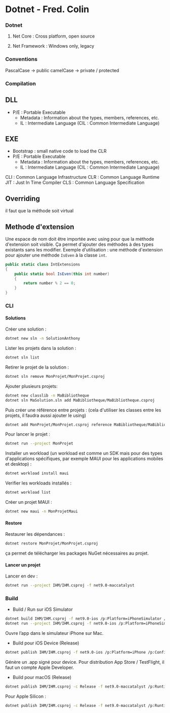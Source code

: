 # Dotnet - Fred. Colin

### Dotnet

1. Net Core : Cross platform, open source

2. Net Framework : Windows only, legacy

### Conventions

PascalCase -> public
camelCase -> private / protected

### Compilation

## DLL

- P/E : Portable Executable
  - Metadata : Information about the types, members, references, etc.
  - IL : Intermediate Language (CIL : Common Intermediate Language)

## EXE

- Bootstrap : small native code to load the CLR
- P/E : Portable Executable
  - Metadata : Information about the types, members, references, etc.
  - IL : Intermediate Language (CIL : Common Intermediate Language)

CLI : Common Language Infrastructure
CLR : Common Language Runtime
JIT : Just In Time Compiler
CLS : Common Language Specification

## Overriding

il faut que la méthode soit virtual

## Methode d'extension

Une espace de nom doit être importée avec using pour que la méthode d'extension soit visible. Ça permet d'ajouter des méthodes à des types existants sans les modifier.
Exemple d'utilisation : une méthode d'extension pour ajouter une méthode `IsEven` à la classe `int`.

```csharp
public static class IntExtensions
{
    public static bool IsEven(this int number)
    {
        return number % 2 == 0;
    }
}
```

### CLI

#### Solutions

Créer une solution :

```bash
dotnet new sln -n SolutionAnthony
```

Lister les projets dans la solution :

```bash
dotnet sln list
```

Retirer le projet de la solution :

```bash
dotnet sln remove MonProjet/MonProjet.csproj
```

Ajouter plusieurs projets:

```bash
dotnet new classlib -n MaBibliotheque
dotnet sln MaSolution.sln add MaBibliotheque/MaBibliotheque.csproj
```

Puis créer une référence entre projets : (cela d'utiliser les classes entre les projets, il faudra aussi ajouter le using)

```bash
dotnet add MonProjet/MonProjet.csproj reference MaBibliotheque/MaBibliotheque.csproj
```

Pour lancer le projet :

```bash
dotnet run --project MonProjet
```

Installer un workload (un workload est comme un SDK mais pour des types d'applications spécifiques, par exemple MAUI pour les applications mobiles et desktop) :

```bash
dotnet workload install maui
```

Verifier les workloads installés :

```bash
dotnet workload list
```

Créer un projet MAUI :

```bash
dotnet new maui -n MonProjetMaui
```

#### Restore

Restaurer les dépendances :

```bash
dotnet restore MonProjet/MonProjet.csproj
```

ça permet de télécharger les packages NuGet nécessaires au projet.

#### Lancer un projet

Lancer en dev :

```bash
dotnet run --project IHM/IHM.csproj -f net9.0-maccatalyst
```

### Build

- Build / Run sur iOS Simulator

```bash
dotnet build IHM/IHM.csproj -f net9.0-ios /p:Platform=iPhoneSimulator /p:Configuration=Debug
dotnet run --project IHM/IHM.csproj -f net9.0-ios /p:Platform=iPhoneSimulator
```

Ouvre l’app dans le simulateur iPhone sur Mac.

- Build pour iOS Device (Release)

```bash
dotnet publish IHM/IHM.csproj -f net9.0-ios /p:Platform=iPhone /p:Configuration=Release
```

Génère un .app signé pour device.
Pour distribution App Store / TestFlight, il faut un compte Apple Developer.

- Build pour macOS (Release)

```bash
dotnet publish IHM/IHM.csproj -c Release -f net9.0-maccatalyst /p:RuntimeIdentifier=osx-x64
```

Pour Apple Silicon :

```bash
dotnet publish IHM/IHM.csproj -c Release -f net9.0-maccatalyst /p:RuntimeIdentifier=osx-arm64
```
